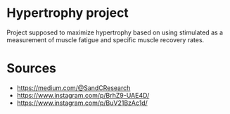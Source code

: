 # Hypertrophy project

Project supposed to maximize hypertrophy based on using stimulated as a measurement of muscle fatigue and specific muscle recovery rates.  





# Sources
- https://medium.com/@SandCResearch
- https://www.instagram.com/p/BrhZ9-UAE4D/
- https://www.instagram.com/p/BuV21BzAc1d/
